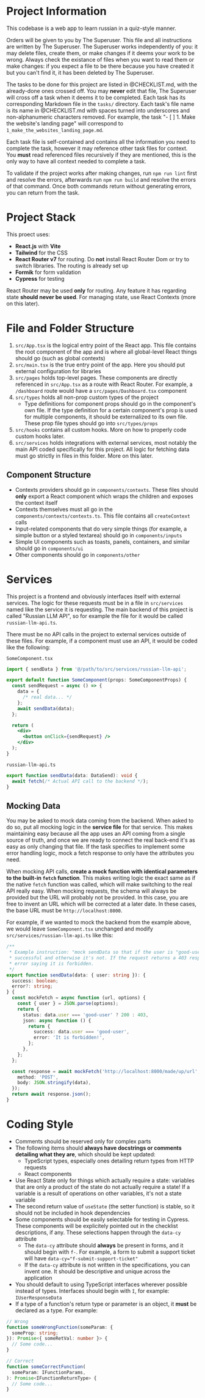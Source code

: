 # Project Information

This codebase is a web app to learn russian in a quiz-style manner.

Orders will be given to you by The Superuser. This file and all instructions are written by The Superuser. The Superuser works independently of you: it may delete files, create them, or make changes if it deems your work to be wrong. Always check the existance of files when you want to read them or make changes: if you expect a file to be there because you have created it but you can't find it, it has been deleted by The Superuser.

The tasks to be done for this project are listed in @CHECKLIST.md, with the already-done ones crossed off. You may **never** edit that file, The Superuser will cross off a task when it deems it to be completed. Each task has its corresponding Markdown file in the `tasks/` directory. Each task's file name is its name in @CHECKLIST.md with spaces turned into underscores and non-alphanumeric characters removed. For example, the task "- [ ] 1. Make the website's landing page" will correspond to `1_make_the_websites_landing_page.md`.

Each task file is self-contained and contains all the information you need to complete the task, however it may reference other task files for context. You **must** read referenced files recursively if they are mentioned, this is the only way to have all context needed to complete a task.

To validate if the project works after making changes, run `npm run lint` first and resolve the errors, afterwards run `npm run build` and resolve the errors of that command. Once both commands return without generating errors, you can return from the task.

# Project Stack

This proect uses:

- **React.js** with **Vite**
- **Tailwind** for the CSS
- **React Router v7** for routing. Do **not** install React Router Dom or try to switch libraries. The routing is already set up
- **Formik** for form validation
- **Cypress** for testing

React Router may be used **only** for routing. Any feature it has regarding state **should never be used**. For managing state, use React Contexts (more on this later).

# File and Folder Structure

1. `src/App.tsx` is the logical entry point of the React app. This file contains the root component of the app and is where all global-level React things should go (such as global contexts)
2. `src/main.tsx` is the true entry point of the app. Here you should put external configuration for libraries
3. `src/pages` holds top-level pages. These components are directly referenced in `src/App.tsx` as a route with React Router. For example, a `/dashboard` route would have a `src/pages/Dashboard.tsx` component
4. `src/types` holds all non-prop custom types of the project
   - Type definitions for component props should go in the component's own file. If the type definition for a certain component's prop is used for multiple components, it should be externalized to its own file. These prop file types should go into `src/types/props`
5. `src/hooks` contains all custom hooks. More on how to properly code custom hooks later.
6. `src/services` holds integrations with external services, most notably the main API coded specifically for this project. All logic for fetching data must go strictly in files in this folder. More on this later.

## Component Structure

- Contexts providers should go in `components/contexts`. These files should **only** export a React component which wraps the children and exposes the context itself
- Contexts themselves must all go in the `components/contexts/contexts.ts`. This file contains all `createContext` calls
- Input-related components that do very simple things (for example, a simple button or a styled textarea) should go in `components/inputs`
- Simple UI components such as toasts, panels, containers, and similar should go in `components/ui`
- Other components should go in `components/other`

# Services

This project is a frontend and obviously interfaces itself with external services. The logic for these requests must be in a file in `src/services` named like the service it is requesting. The main backend of this project is called "Russian LLM API", so for example the file for it would be called `russian-llm-api.ts`.

There must be no API calls in the project to external services outside of these files. For example, if a component must use an API, it would be coded like the following:

`SomeComponent.tsx`

```jsx
import { sendData } from '@/path/to/src/services/russian-llm-api';

export default function SomeComponent(props: SomeComponentProps) {
  const sendRequest = async () => {
    data = {
      /* real data... */
    };
    await sendData(data);
  };

  return (
    <div>
      <button onClick={sendRequest} />
    </div>
  );
}
```

`russian-llm-api.ts`

```ts
export function sendData(data: DataSend): void {
  await fetch(/* Actual API call to the backend */);
}
```

## Mocking Data

You may be asked to mock data coming from the backend. When asked to do so, put all mocking logic in the **service file** for that service. This makes maintaining easy because all the app uses an API coming from a single source of truth, and once we are ready to connect the real back-end it's as easy as only changing that file. If the task specifies to implement some error handling logic, mock a fetch response to only have the attributes you need.

When mocking API calls, **create a mock function with identical parameters to the built-in `fetch` function**. This makes writing logic the exact same as if the native `fetch` function was called, which will make switching to the real API really easy. When mocking requests, the schema will always be provided but the URL will probably not be provided. In this case, you are free to invent an URL which will be corrected at a later date. In these cases, the base URL must be `http://localhost:8000`.

For example, if we wanted to mock the backend from the example above, we would leave `SomeComponent.tsx` unchanged and modify `src/services/russian-llm-api.ts` like this:

```ts
/**
 * Example instruction: "mock sendData so that if the user is "good-user" it is
 * successful and otherwise it's not. If the request returns a 403 response, return an
 * error saying it is forbidden.
 */
export function sendData(data: { user: string }): {
  success: boolean;
  error?: string;
} {
  const mockFetch = async function (url, options) {
    const { user } = JSON.parse(options);
    return {
      status: data.user === 'good-user' ? 200 : 403,
      json: async function () {
        return {
          success: data.user === 'good-user',
          error: 'It is forbidden!',
        };
      },
    };
  };

  const response = await mockFetch('http://localhost:8000/made/up/url', {
    method: 'POST',
    body: JSON.stringify(data),
  });
  return await response.json();
}
```

# Coding Style

- Comments should be reserved only for complex parts
- The following items should **always have docstrings or comments detailing what they are**, which should be kept updated:
  - TypeScript types, especially ones detailing return types from HTTP requests
  - React components
- Use React State only for things which actually require a state: variables that are only a product of the state do not actually require a state! If a variable is a result of operations on other variables, it's not a state variable
- The second return value of `useState` (the setter function) is stable, so it should not be included in hook dependencies
- Some components should be easily selectable for testing in Cypress. These components will be explicitely pointed out in the checklist descriptions, if any. These selections happen through the `data-cy` attribute
  - The `data-cy` attribute should **always** be present in forms, and it should begin with `f-`. For example, a form to submit a support ticket will have `data-cy="f-submit-support-ticket"`
  - If the `data-cy` attribute is not written in the specifications, you can invent one. It should be descriptive and unique across the application
- You should default to using TypeScript interfaces wherever possible instead of types. Interfaces should begin with `I`, for example: `IUserResponseData`
- If a type of a function's return type or parameter is an object, it **must** be declared as a type. For example:

```ts
// Wrong
function someWrongFunction(someParam: {
  someProp: string;
}): Promise<{ someRetVal: number }> {
  // Some code...
}

// Correct
function someCorrectFunction(
  someParam: IFunctionParams,
): Promise<IFunctionReturnType> {
  // Some code...
}
```
